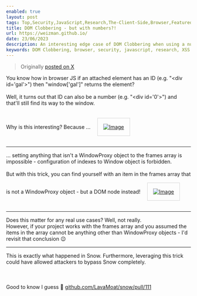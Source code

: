 ```yaml
---
enabled: true
layout: post
tags: Top,Security,JavaScript,Research,The-Client-Side,Browser,Featured-on-X
title: DOM Clobbering - but with numbers?!
url: https://weizman.github.io/
date: 23/06/2023
description: An interesting edge case of DOM Clobbering when using a number instead of a string
keywords: DOM Clobbering, browser, security, javascript, research, XSS
---
```




<style>
    .post {
        max-width: 80vh;
    }
    IMG {
        border: solid 1px lightgray;
        padding: 15px;
        margin: 15px;
    }
</style>

<blockquote><p>Originally <a href="https://twitter.com/WeizmanGal/status/1672206009643970560">posted on X</a></p></blockquote>
<div id=container>
    You know how in browser JS if an attached element has an ID (e.g. "&lt;div id='gal'&gt;") then "window['gal']" returns the element?<br>
    <br>
    Well, it turns out that ID can also be a number (e.g. "&lt;div id='0'&gt;") and that'll still find its way to the window.<br>
    <br>
    Why is this interesting? Because ... <span class="entity-image"><a href="https://pbs.twimg.com/media/FzTegJeakAA9dVj.png" target="_blank"><img alt="Image" src="https://pbs.twimg.com/media/FzTegJeakAA9dVj.png" class=" b-loaded"></a></span>
    <sup class="tw-permalink"><i class="fas fa-link"></i></sup>
    <hr>
    ... setting anything that isn't a WindowProxy object to the frames array is impossible - configuration of indexes to Window object is forbidden.<br>
    <br>
    But with this trick, you can find yourself with an item in the frames array that is not a WindowProxy object - but a DOM node instead! <span class="entity-image"><a href="https://pbs.twimg.com/media/FzTegh-aMAAXBnV.jpg" target="_blank"><img alt="Image" src="https://pbs.twimg.com/media/FzTegh-aMAAXBnV.jpg" class=" b-loaded"></a></span>
    <sup class="tw-permalink"><i class="fas fa-link"></i></sup>
    <hr>
    Does this matter for any real use cases? Well, not really.<br>
    However, if your project works with the frames array and you assumed the items in the array cannot be anything other than WindowProxy objects - I'd revisit that conclusion 😉
    <sup class="tw-permalink"><i class="fas fa-link"></i></sup>
    <hr>
    This is exactly what happened in Snow. Furthermore, leveraging this trick could have allowed attackers to bypass Snow completely.<br>
    <br>
    <br>
    <br>
    Good to know I guess 🤷 <a class="entity-url" data-preview="true" href="https://github.com/LavaMoat/snow/pull/111">github.com/LavaMoat/snow/pull/111</a>
    <sup class="tw-permalink"><i class="fas fa-link"></i></sup>

</div>
